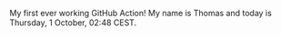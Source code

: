 My first ever working GitHub Action!
My name is Thomas and today is Thursday, 1 October, 02:48 CEST. 
